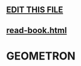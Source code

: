 ## [EDIT THIS FILE](edit-markdown-file.php?filename=geometron.md)

## [read-book.html](read-book.html)

# GEOMETRON

 